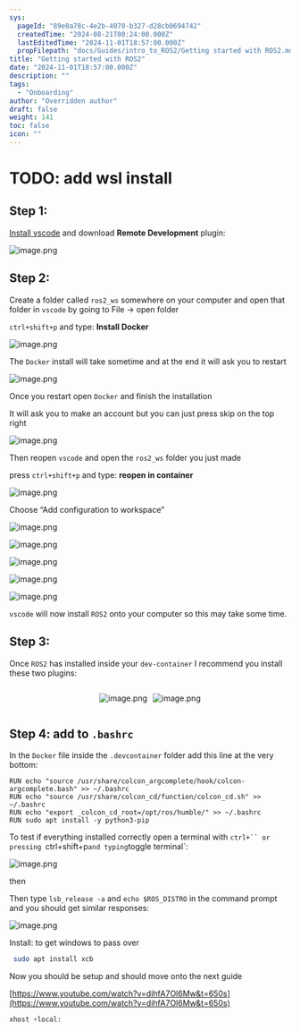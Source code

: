 ```yaml
---
sys:
  pageId: "89e0a78c-4e2b-4070-b327-d28cb0694742"
  createdTime: "2024-08-21T00:24:00.000Z"
  lastEditedTime: "2024-11-01T18:57:00.000Z"
  propFilepath: "docs/Guides/intro_to_ROS2/Getting started with ROS2.md"
title: "Getting started with ROS2"
date: "2024-11-01T18:57:00.000Z"
description: ""
tags:
  - "Onboarding"
author: "Overridden author"
draft: false
weight: 141
toc: false
icon: ""
---
```


# TODO: add wsl install

## Step 1:

[Install vscode](https://code.visualstudio.com/download) and download **Remote Development** plugin:

![image.png](https://prod-files-secure.s3.us-west-2.amazonaws.com/d518164a-d88e-44d1-a4ee-3adb3bd8bce0/efb52993-1881-4a40-b95e-6f020334f022/image.png?X-Amz-Algorithm=AWS4-HMAC-SHA256&X-Amz-Content-Sha256=UNSIGNED-PAYLOAD&X-Amz-Credential=ASIAZI2LB466W5B2BIIC%2F20250503%2Fus-west-2%2Fs3%2Faws4_request&X-Amz-Date=20250503T181008Z&X-Amz-Expires=3600&X-Amz-Security-Token=IQoJb3JpZ2luX2VjEFoaCXVzLXdlc3QtMiJGMEQCIHYC8bXiDqCzONz3r1U6UCIessdAwODI%2FH2X7pogkT5IAiBG1Si6RLdn9uY%2F1FAUYRFHfxfbbWwIAdF5o9UQyxD4AyqIBAjz%2F%2F%2F%2F%2F%2F%2F%2F%2F%2F8BEAAaDDYzNzQyMzE4MzgwNSIM%2Fz0F%2B7mUEk4%2Bu%2BG7KtwDFbMHSXxoY6F7c%2FMsYWjHnHE%2FNshrRsVu%2Bg0cBh7QW7OdvkqK85VtJaLZdXrMkN6%2FHhNOt8rVckUt1JQdwXqEmXSXMuIODHAgFqbKB6auLO6LN5XbPU%2FOgxYchJI2h4mJogVtrKr21QIvn4In73f8P3nMsmMq%2FE1ZFSOaFzOCNFAeTw5kpvt4CnFfdBzHqFh6FcW2pF3M%2BJnTC3bnBXn6CQ9XIFH1jd6%2BUYr%2FzrLkm8ywak%2FoBHiE0JSuW2jqcRsLdUscbSlb236qRLhdEDNybChM%2BcMpHCD0lt2UgTr9MgV1QZOLRMjlZ%2FZRRvtBf8LrDWm80bOs7t%2BBZ1vHe6AK3VsuSIytFnrhfszZzdiMDDPHkhlvwTEfsdRi9dgNIDMyD5bNJnJofrWm6PD%2Bbx3vvgzMZ8XwIRhEpCwJLdRkIK4kf61UK70%2FTCCDeR9H788aN388b7Ks6Jxhzqu%2FNdtKbAKdV%2B37NBLQ0zXhRV3Pn8jZf%2BP6kYyhZeNFjxHC%2F3jn0PWRQGAUcfwQ1YXciqGCkWWq18qt8cWeCollJLhFoVv82xVnmsWZpTSLWAbDgf7%2Bophin%2BNp27HLh1aXiUujSPGhIVgT8c%2F9MjJZ%2B4kvXGJotwjUMssEXuo6mCMw4KrZwAY6pgGqENmwzV4tpLkJJM7k6Dw8hISZ%2Bi1xeWxwXuy%2FqwoEIRF0t%2BJNMrCcR9cZk9OeGLqTrG6LFoPwyOM2UakeJsVFDcvcvzsRokbWrTsIyXuAieygTFhNSswgvM7q%2F4pIbiQsmJ3Fg3%2BVRZjtCl6XR9uVgrk5nT84qCT2I5Yr5%2B%2B132rAdW0%2BL9YBtRVP5wH945jlQS8UB9iPjzplYAyIeO0VgJPkEE42&X-Amz-Signature=99dc06b88e99274d684c0573026306f18a629719371eea1ed14cae18347f7f80&X-Amz-SignedHeaders=host&x-id=GetObject)

## Step 2:

Create a folder called `ros2_ws` somewhere on your computer and open that folder in `vscode` by going to File → open folder 

`ctrl+shift+p` and type: **Install Docker**

![image.png](https://prod-files-secure.s3.us-west-2.amazonaws.com/d518164a-d88e-44d1-a4ee-3adb3bd8bce0/2269dc0e-1cd5-47ff-bceb-c04ad9b2eab0/image.png?X-Amz-Algorithm=AWS4-HMAC-SHA256&X-Amz-Content-Sha256=UNSIGNED-PAYLOAD&X-Amz-Credential=ASIAZI2LB466W5B2BIIC%2F20250503%2Fus-west-2%2Fs3%2Faws4_request&X-Amz-Date=20250503T181008Z&X-Amz-Expires=3600&X-Amz-Security-Token=IQoJb3JpZ2luX2VjEFoaCXVzLXdlc3QtMiJGMEQCIHYC8bXiDqCzONz3r1U6UCIessdAwODI%2FH2X7pogkT5IAiBG1Si6RLdn9uY%2F1FAUYRFHfxfbbWwIAdF5o9UQyxD4AyqIBAjz%2F%2F%2F%2F%2F%2F%2F%2F%2F%2F8BEAAaDDYzNzQyMzE4MzgwNSIM%2Fz0F%2B7mUEk4%2Bu%2BG7KtwDFbMHSXxoY6F7c%2FMsYWjHnHE%2FNshrRsVu%2Bg0cBh7QW7OdvkqK85VtJaLZdXrMkN6%2FHhNOt8rVckUt1JQdwXqEmXSXMuIODHAgFqbKB6auLO6LN5XbPU%2FOgxYchJI2h4mJogVtrKr21QIvn4In73f8P3nMsmMq%2FE1ZFSOaFzOCNFAeTw5kpvt4CnFfdBzHqFh6FcW2pF3M%2BJnTC3bnBXn6CQ9XIFH1jd6%2BUYr%2FzrLkm8ywak%2FoBHiE0JSuW2jqcRsLdUscbSlb236qRLhdEDNybChM%2BcMpHCD0lt2UgTr9MgV1QZOLRMjlZ%2FZRRvtBf8LrDWm80bOs7t%2BBZ1vHe6AK3VsuSIytFnrhfszZzdiMDDPHkhlvwTEfsdRi9dgNIDMyD5bNJnJofrWm6PD%2Bbx3vvgzMZ8XwIRhEpCwJLdRkIK4kf61UK70%2FTCCDeR9H788aN388b7Ks6Jxhzqu%2FNdtKbAKdV%2B37NBLQ0zXhRV3Pn8jZf%2BP6kYyhZeNFjxHC%2F3jn0PWRQGAUcfwQ1YXciqGCkWWq18qt8cWeCollJLhFoVv82xVnmsWZpTSLWAbDgf7%2Bophin%2BNp27HLh1aXiUujSPGhIVgT8c%2F9MjJZ%2B4kvXGJotwjUMssEXuo6mCMw4KrZwAY6pgGqENmwzV4tpLkJJM7k6Dw8hISZ%2Bi1xeWxwXuy%2FqwoEIRF0t%2BJNMrCcR9cZk9OeGLqTrG6LFoPwyOM2UakeJsVFDcvcvzsRokbWrTsIyXuAieygTFhNSswgvM7q%2F4pIbiQsmJ3Fg3%2BVRZjtCl6XR9uVgrk5nT84qCT2I5Yr5%2B%2B132rAdW0%2BL9YBtRVP5wH945jlQS8UB9iPjzplYAyIeO0VgJPkEE42&X-Amz-Signature=99d37e2f21ba89bec79169d495140d950a21f97c1b5bb35a9b8428ff4e3625bf&X-Amz-SignedHeaders=host&x-id=GetObject)

The `Docker` install will take sometime and at the end it will ask you to restart

![image.png](https://prod-files-secure.s3.us-west-2.amazonaws.com/d518164a-d88e-44d1-a4ee-3adb3bd8bce0/ed233f78-be33-4b1f-b89c-9c346c0e961e/image.png?X-Amz-Algorithm=AWS4-HMAC-SHA256&X-Amz-Content-Sha256=UNSIGNED-PAYLOAD&X-Amz-Credential=ASIAZI2LB466W5B2BIIC%2F20250503%2Fus-west-2%2Fs3%2Faws4_request&X-Amz-Date=20250503T181008Z&X-Amz-Expires=3600&X-Amz-Security-Token=IQoJb3JpZ2luX2VjEFoaCXVzLXdlc3QtMiJGMEQCIHYC8bXiDqCzONz3r1U6UCIessdAwODI%2FH2X7pogkT5IAiBG1Si6RLdn9uY%2F1FAUYRFHfxfbbWwIAdF5o9UQyxD4AyqIBAjz%2F%2F%2F%2F%2F%2F%2F%2F%2F%2F8BEAAaDDYzNzQyMzE4MzgwNSIM%2Fz0F%2B7mUEk4%2Bu%2BG7KtwDFbMHSXxoY6F7c%2FMsYWjHnHE%2FNshrRsVu%2Bg0cBh7QW7OdvkqK85VtJaLZdXrMkN6%2FHhNOt8rVckUt1JQdwXqEmXSXMuIODHAgFqbKB6auLO6LN5XbPU%2FOgxYchJI2h4mJogVtrKr21QIvn4In73f8P3nMsmMq%2FE1ZFSOaFzOCNFAeTw5kpvt4CnFfdBzHqFh6FcW2pF3M%2BJnTC3bnBXn6CQ9XIFH1jd6%2BUYr%2FzrLkm8ywak%2FoBHiE0JSuW2jqcRsLdUscbSlb236qRLhdEDNybChM%2BcMpHCD0lt2UgTr9MgV1QZOLRMjlZ%2FZRRvtBf8LrDWm80bOs7t%2BBZ1vHe6AK3VsuSIytFnrhfszZzdiMDDPHkhlvwTEfsdRi9dgNIDMyD5bNJnJofrWm6PD%2Bbx3vvgzMZ8XwIRhEpCwJLdRkIK4kf61UK70%2FTCCDeR9H788aN388b7Ks6Jxhzqu%2FNdtKbAKdV%2B37NBLQ0zXhRV3Pn8jZf%2BP6kYyhZeNFjxHC%2F3jn0PWRQGAUcfwQ1YXciqGCkWWq18qt8cWeCollJLhFoVv82xVnmsWZpTSLWAbDgf7%2Bophin%2BNp27HLh1aXiUujSPGhIVgT8c%2F9MjJZ%2B4kvXGJotwjUMssEXuo6mCMw4KrZwAY6pgGqENmwzV4tpLkJJM7k6Dw8hISZ%2Bi1xeWxwXuy%2FqwoEIRF0t%2BJNMrCcR9cZk9OeGLqTrG6LFoPwyOM2UakeJsVFDcvcvzsRokbWrTsIyXuAieygTFhNSswgvM7q%2F4pIbiQsmJ3Fg3%2BVRZjtCl6XR9uVgrk5nT84qCT2I5Yr5%2B%2B132rAdW0%2BL9YBtRVP5wH945jlQS8UB9iPjzplYAyIeO0VgJPkEE42&X-Amz-Signature=21efbc9c5f1624f48f9048ea4a6b1d697f8eff128bf78962a9cba703442e0ba6&X-Amz-SignedHeaders=host&x-id=GetObject)

Once you restart open `Docker` and finish the installation

It will ask you to make an account but you can just press skip on the top right

![image.png](https://prod-files-secure.s3.us-west-2.amazonaws.com/d518164a-d88e-44d1-a4ee-3adb3bd8bce0/21010ad9-1659-4fd9-9f59-9932a09b2a3d/image.png?X-Amz-Algorithm=AWS4-HMAC-SHA256&X-Amz-Content-Sha256=UNSIGNED-PAYLOAD&X-Amz-Credential=ASIAZI2LB466W5B2BIIC%2F20250503%2Fus-west-2%2Fs3%2Faws4_request&X-Amz-Date=20250503T181008Z&X-Amz-Expires=3600&X-Amz-Security-Token=IQoJb3JpZ2luX2VjEFoaCXVzLXdlc3QtMiJGMEQCIHYC8bXiDqCzONz3r1U6UCIessdAwODI%2FH2X7pogkT5IAiBG1Si6RLdn9uY%2F1FAUYRFHfxfbbWwIAdF5o9UQyxD4AyqIBAjz%2F%2F%2F%2F%2F%2F%2F%2F%2F%2F8BEAAaDDYzNzQyMzE4MzgwNSIM%2Fz0F%2B7mUEk4%2Bu%2BG7KtwDFbMHSXxoY6F7c%2FMsYWjHnHE%2FNshrRsVu%2Bg0cBh7QW7OdvkqK85VtJaLZdXrMkN6%2FHhNOt8rVckUt1JQdwXqEmXSXMuIODHAgFqbKB6auLO6LN5XbPU%2FOgxYchJI2h4mJogVtrKr21QIvn4In73f8P3nMsmMq%2FE1ZFSOaFzOCNFAeTw5kpvt4CnFfdBzHqFh6FcW2pF3M%2BJnTC3bnBXn6CQ9XIFH1jd6%2BUYr%2FzrLkm8ywak%2FoBHiE0JSuW2jqcRsLdUscbSlb236qRLhdEDNybChM%2BcMpHCD0lt2UgTr9MgV1QZOLRMjlZ%2FZRRvtBf8LrDWm80bOs7t%2BBZ1vHe6AK3VsuSIytFnrhfszZzdiMDDPHkhlvwTEfsdRi9dgNIDMyD5bNJnJofrWm6PD%2Bbx3vvgzMZ8XwIRhEpCwJLdRkIK4kf61UK70%2FTCCDeR9H788aN388b7Ks6Jxhzqu%2FNdtKbAKdV%2B37NBLQ0zXhRV3Pn8jZf%2BP6kYyhZeNFjxHC%2F3jn0PWRQGAUcfwQ1YXciqGCkWWq18qt8cWeCollJLhFoVv82xVnmsWZpTSLWAbDgf7%2Bophin%2BNp27HLh1aXiUujSPGhIVgT8c%2F9MjJZ%2B4kvXGJotwjUMssEXuo6mCMw4KrZwAY6pgGqENmwzV4tpLkJJM7k6Dw8hISZ%2Bi1xeWxwXuy%2FqwoEIRF0t%2BJNMrCcR9cZk9OeGLqTrG6LFoPwyOM2UakeJsVFDcvcvzsRokbWrTsIyXuAieygTFhNSswgvM7q%2F4pIbiQsmJ3Fg3%2BVRZjtCl6XR9uVgrk5nT84qCT2I5Yr5%2B%2B132rAdW0%2BL9YBtRVP5wH945jlQS8UB9iPjzplYAyIeO0VgJPkEE42&X-Amz-Signature=947934380c808c17156fcd2edba599efba7d59076f85c59fe699e83705490ca7&X-Amz-SignedHeaders=host&x-id=GetObject)

Then reopen `vscode` and open the `ros2_ws` folder you just made

press `ctrl+shift+p` and type: **reopen in container**

![image.png](https://prod-files-secure.s3.us-west-2.amazonaws.com/d518164a-d88e-44d1-a4ee-3adb3bd8bce0/4e93b8c2-41ad-488c-8095-c74205196118/image.png?X-Amz-Algorithm=AWS4-HMAC-SHA256&X-Amz-Content-Sha256=UNSIGNED-PAYLOAD&X-Amz-Credential=ASIAZI2LB466W5B2BIIC%2F20250503%2Fus-west-2%2Fs3%2Faws4_request&X-Amz-Date=20250503T181008Z&X-Amz-Expires=3600&X-Amz-Security-Token=IQoJb3JpZ2luX2VjEFoaCXVzLXdlc3QtMiJGMEQCIHYC8bXiDqCzONz3r1U6UCIessdAwODI%2FH2X7pogkT5IAiBG1Si6RLdn9uY%2F1FAUYRFHfxfbbWwIAdF5o9UQyxD4AyqIBAjz%2F%2F%2F%2F%2F%2F%2F%2F%2F%2F8BEAAaDDYzNzQyMzE4MzgwNSIM%2Fz0F%2B7mUEk4%2Bu%2BG7KtwDFbMHSXxoY6F7c%2FMsYWjHnHE%2FNshrRsVu%2Bg0cBh7QW7OdvkqK85VtJaLZdXrMkN6%2FHhNOt8rVckUt1JQdwXqEmXSXMuIODHAgFqbKB6auLO6LN5XbPU%2FOgxYchJI2h4mJogVtrKr21QIvn4In73f8P3nMsmMq%2FE1ZFSOaFzOCNFAeTw5kpvt4CnFfdBzHqFh6FcW2pF3M%2BJnTC3bnBXn6CQ9XIFH1jd6%2BUYr%2FzrLkm8ywak%2FoBHiE0JSuW2jqcRsLdUscbSlb236qRLhdEDNybChM%2BcMpHCD0lt2UgTr9MgV1QZOLRMjlZ%2FZRRvtBf8LrDWm80bOs7t%2BBZ1vHe6AK3VsuSIytFnrhfszZzdiMDDPHkhlvwTEfsdRi9dgNIDMyD5bNJnJofrWm6PD%2Bbx3vvgzMZ8XwIRhEpCwJLdRkIK4kf61UK70%2FTCCDeR9H788aN388b7Ks6Jxhzqu%2FNdtKbAKdV%2B37NBLQ0zXhRV3Pn8jZf%2BP6kYyhZeNFjxHC%2F3jn0PWRQGAUcfwQ1YXciqGCkWWq18qt8cWeCollJLhFoVv82xVnmsWZpTSLWAbDgf7%2Bophin%2BNp27HLh1aXiUujSPGhIVgT8c%2F9MjJZ%2B4kvXGJotwjUMssEXuo6mCMw4KrZwAY6pgGqENmwzV4tpLkJJM7k6Dw8hISZ%2Bi1xeWxwXuy%2FqwoEIRF0t%2BJNMrCcR9cZk9OeGLqTrG6LFoPwyOM2UakeJsVFDcvcvzsRokbWrTsIyXuAieygTFhNSswgvM7q%2F4pIbiQsmJ3Fg3%2BVRZjtCl6XR9uVgrk5nT84qCT2I5Yr5%2B%2B132rAdW0%2BL9YBtRVP5wH945jlQS8UB9iPjzplYAyIeO0VgJPkEE42&X-Amz-Signature=8d700d8f028831bc479b6b7e77c9a7fff2fa0a44ac6bc64f30329c460c635af6&X-Amz-SignedHeaders=host&x-id=GetObject)

Choose “Add configuration to workspace”

![image.png](https://prod-files-secure.s3.us-west-2.amazonaws.com/d518164a-d88e-44d1-a4ee-3adb3bd8bce0/9560b282-5060-4989-ba37-97e7b2c22476/image.png?X-Amz-Algorithm=AWS4-HMAC-SHA256&X-Amz-Content-Sha256=UNSIGNED-PAYLOAD&X-Amz-Credential=ASIAZI2LB466W5B2BIIC%2F20250503%2Fus-west-2%2Fs3%2Faws4_request&X-Amz-Date=20250503T181008Z&X-Amz-Expires=3600&X-Amz-Security-Token=IQoJb3JpZ2luX2VjEFoaCXVzLXdlc3QtMiJGMEQCIHYC8bXiDqCzONz3r1U6UCIessdAwODI%2FH2X7pogkT5IAiBG1Si6RLdn9uY%2F1FAUYRFHfxfbbWwIAdF5o9UQyxD4AyqIBAjz%2F%2F%2F%2F%2F%2F%2F%2F%2F%2F8BEAAaDDYzNzQyMzE4MzgwNSIM%2Fz0F%2B7mUEk4%2Bu%2BG7KtwDFbMHSXxoY6F7c%2FMsYWjHnHE%2FNshrRsVu%2Bg0cBh7QW7OdvkqK85VtJaLZdXrMkN6%2FHhNOt8rVckUt1JQdwXqEmXSXMuIODHAgFqbKB6auLO6LN5XbPU%2FOgxYchJI2h4mJogVtrKr21QIvn4In73f8P3nMsmMq%2FE1ZFSOaFzOCNFAeTw5kpvt4CnFfdBzHqFh6FcW2pF3M%2BJnTC3bnBXn6CQ9XIFH1jd6%2BUYr%2FzrLkm8ywak%2FoBHiE0JSuW2jqcRsLdUscbSlb236qRLhdEDNybChM%2BcMpHCD0lt2UgTr9MgV1QZOLRMjlZ%2FZRRvtBf8LrDWm80bOs7t%2BBZ1vHe6AK3VsuSIytFnrhfszZzdiMDDPHkhlvwTEfsdRi9dgNIDMyD5bNJnJofrWm6PD%2Bbx3vvgzMZ8XwIRhEpCwJLdRkIK4kf61UK70%2FTCCDeR9H788aN388b7Ks6Jxhzqu%2FNdtKbAKdV%2B37NBLQ0zXhRV3Pn8jZf%2BP6kYyhZeNFjxHC%2F3jn0PWRQGAUcfwQ1YXciqGCkWWq18qt8cWeCollJLhFoVv82xVnmsWZpTSLWAbDgf7%2Bophin%2BNp27HLh1aXiUujSPGhIVgT8c%2F9MjJZ%2B4kvXGJotwjUMssEXuo6mCMw4KrZwAY6pgGqENmwzV4tpLkJJM7k6Dw8hISZ%2Bi1xeWxwXuy%2FqwoEIRF0t%2BJNMrCcR9cZk9OeGLqTrG6LFoPwyOM2UakeJsVFDcvcvzsRokbWrTsIyXuAieygTFhNSswgvM7q%2F4pIbiQsmJ3Fg3%2BVRZjtCl6XR9uVgrk5nT84qCT2I5Yr5%2B%2B132rAdW0%2BL9YBtRVP5wH945jlQS8UB9iPjzplYAyIeO0VgJPkEE42&X-Amz-Signature=8c6be6705a0e4c8c983fc47cad161897f8f223d300f579f3253b690e9e6f5e76&X-Amz-SignedHeaders=host&x-id=GetObject)

![image.png](https://prod-files-secure.s3.us-west-2.amazonaws.com/d518164a-d88e-44d1-a4ee-3adb3bd8bce0/2ee63f81-886b-48e8-a553-dc6e5eac99e4/image.png?X-Amz-Algorithm=AWS4-HMAC-SHA256&X-Amz-Content-Sha256=UNSIGNED-PAYLOAD&X-Amz-Credential=ASIAZI2LB466W5B2BIIC%2F20250503%2Fus-west-2%2Fs3%2Faws4_request&X-Amz-Date=20250503T181008Z&X-Amz-Expires=3600&X-Amz-Security-Token=IQoJb3JpZ2luX2VjEFoaCXVzLXdlc3QtMiJGMEQCIHYC8bXiDqCzONz3r1U6UCIessdAwODI%2FH2X7pogkT5IAiBG1Si6RLdn9uY%2F1FAUYRFHfxfbbWwIAdF5o9UQyxD4AyqIBAjz%2F%2F%2F%2F%2F%2F%2F%2F%2F%2F8BEAAaDDYzNzQyMzE4MzgwNSIM%2Fz0F%2B7mUEk4%2Bu%2BG7KtwDFbMHSXxoY6F7c%2FMsYWjHnHE%2FNshrRsVu%2Bg0cBh7QW7OdvkqK85VtJaLZdXrMkN6%2FHhNOt8rVckUt1JQdwXqEmXSXMuIODHAgFqbKB6auLO6LN5XbPU%2FOgxYchJI2h4mJogVtrKr21QIvn4In73f8P3nMsmMq%2FE1ZFSOaFzOCNFAeTw5kpvt4CnFfdBzHqFh6FcW2pF3M%2BJnTC3bnBXn6CQ9XIFH1jd6%2BUYr%2FzrLkm8ywak%2FoBHiE0JSuW2jqcRsLdUscbSlb236qRLhdEDNybChM%2BcMpHCD0lt2UgTr9MgV1QZOLRMjlZ%2FZRRvtBf8LrDWm80bOs7t%2BBZ1vHe6AK3VsuSIytFnrhfszZzdiMDDPHkhlvwTEfsdRi9dgNIDMyD5bNJnJofrWm6PD%2Bbx3vvgzMZ8XwIRhEpCwJLdRkIK4kf61UK70%2FTCCDeR9H788aN388b7Ks6Jxhzqu%2FNdtKbAKdV%2B37NBLQ0zXhRV3Pn8jZf%2BP6kYyhZeNFjxHC%2F3jn0PWRQGAUcfwQ1YXciqGCkWWq18qt8cWeCollJLhFoVv82xVnmsWZpTSLWAbDgf7%2Bophin%2BNp27HLh1aXiUujSPGhIVgT8c%2F9MjJZ%2B4kvXGJotwjUMssEXuo6mCMw4KrZwAY6pgGqENmwzV4tpLkJJM7k6Dw8hISZ%2Bi1xeWxwXuy%2FqwoEIRF0t%2BJNMrCcR9cZk9OeGLqTrG6LFoPwyOM2UakeJsVFDcvcvzsRokbWrTsIyXuAieygTFhNSswgvM7q%2F4pIbiQsmJ3Fg3%2BVRZjtCl6XR9uVgrk5nT84qCT2I5Yr5%2B%2B132rAdW0%2BL9YBtRVP5wH945jlQS8UB9iPjzplYAyIeO0VgJPkEE42&X-Amz-Signature=314f66deac5f08b84307711ad4b12fdef2b88de54ba4b437d8d6908912607da8&X-Amz-SignedHeaders=host&x-id=GetObject)

![image.png](https://prod-files-secure.s3.us-west-2.amazonaws.com/d518164a-d88e-44d1-a4ee-3adb3bd8bce0/ae1580b2-b048-407e-aed9-b584224a7a04/image.png?X-Amz-Algorithm=AWS4-HMAC-SHA256&X-Amz-Content-Sha256=UNSIGNED-PAYLOAD&X-Amz-Credential=ASIAZI2LB466W5B2BIIC%2F20250503%2Fus-west-2%2Fs3%2Faws4_request&X-Amz-Date=20250503T181008Z&X-Amz-Expires=3600&X-Amz-Security-Token=IQoJb3JpZ2luX2VjEFoaCXVzLXdlc3QtMiJGMEQCIHYC8bXiDqCzONz3r1U6UCIessdAwODI%2FH2X7pogkT5IAiBG1Si6RLdn9uY%2F1FAUYRFHfxfbbWwIAdF5o9UQyxD4AyqIBAjz%2F%2F%2F%2F%2F%2F%2F%2F%2F%2F8BEAAaDDYzNzQyMzE4MzgwNSIM%2Fz0F%2B7mUEk4%2Bu%2BG7KtwDFbMHSXxoY6F7c%2FMsYWjHnHE%2FNshrRsVu%2Bg0cBh7QW7OdvkqK85VtJaLZdXrMkN6%2FHhNOt8rVckUt1JQdwXqEmXSXMuIODHAgFqbKB6auLO6LN5XbPU%2FOgxYchJI2h4mJogVtrKr21QIvn4In73f8P3nMsmMq%2FE1ZFSOaFzOCNFAeTw5kpvt4CnFfdBzHqFh6FcW2pF3M%2BJnTC3bnBXn6CQ9XIFH1jd6%2BUYr%2FzrLkm8ywak%2FoBHiE0JSuW2jqcRsLdUscbSlb236qRLhdEDNybChM%2BcMpHCD0lt2UgTr9MgV1QZOLRMjlZ%2FZRRvtBf8LrDWm80bOs7t%2BBZ1vHe6AK3VsuSIytFnrhfszZzdiMDDPHkhlvwTEfsdRi9dgNIDMyD5bNJnJofrWm6PD%2Bbx3vvgzMZ8XwIRhEpCwJLdRkIK4kf61UK70%2FTCCDeR9H788aN388b7Ks6Jxhzqu%2FNdtKbAKdV%2B37NBLQ0zXhRV3Pn8jZf%2BP6kYyhZeNFjxHC%2F3jn0PWRQGAUcfwQ1YXciqGCkWWq18qt8cWeCollJLhFoVv82xVnmsWZpTSLWAbDgf7%2Bophin%2BNp27HLh1aXiUujSPGhIVgT8c%2F9MjJZ%2B4kvXGJotwjUMssEXuo6mCMw4KrZwAY6pgGqENmwzV4tpLkJJM7k6Dw8hISZ%2Bi1xeWxwXuy%2FqwoEIRF0t%2BJNMrCcR9cZk9OeGLqTrG6LFoPwyOM2UakeJsVFDcvcvzsRokbWrTsIyXuAieygTFhNSswgvM7q%2F4pIbiQsmJ3Fg3%2BVRZjtCl6XR9uVgrk5nT84qCT2I5Yr5%2B%2B132rAdW0%2BL9YBtRVP5wH945jlQS8UB9iPjzplYAyIeO0VgJPkEE42&X-Amz-Signature=a6b75125ebb4348732f0d39cbde87fc00ba66db50b615aff01b99109861e5775&X-Amz-SignedHeaders=host&x-id=GetObject)

![image.png](https://prod-files-secure.s3.us-west-2.amazonaws.com/d518164a-d88e-44d1-a4ee-3adb3bd8bce0/53255b28-f75e-430f-b9e3-c0ac8577e42b/image.png?X-Amz-Algorithm=AWS4-HMAC-SHA256&X-Amz-Content-Sha256=UNSIGNED-PAYLOAD&X-Amz-Credential=ASIAZI2LB466W5B2BIIC%2F20250503%2Fus-west-2%2Fs3%2Faws4_request&X-Amz-Date=20250503T181008Z&X-Amz-Expires=3600&X-Amz-Security-Token=IQoJb3JpZ2luX2VjEFoaCXVzLXdlc3QtMiJGMEQCIHYC8bXiDqCzONz3r1U6UCIessdAwODI%2FH2X7pogkT5IAiBG1Si6RLdn9uY%2F1FAUYRFHfxfbbWwIAdF5o9UQyxD4AyqIBAjz%2F%2F%2F%2F%2F%2F%2F%2F%2F%2F8BEAAaDDYzNzQyMzE4MzgwNSIM%2Fz0F%2B7mUEk4%2Bu%2BG7KtwDFbMHSXxoY6F7c%2FMsYWjHnHE%2FNshrRsVu%2Bg0cBh7QW7OdvkqK85VtJaLZdXrMkN6%2FHhNOt8rVckUt1JQdwXqEmXSXMuIODHAgFqbKB6auLO6LN5XbPU%2FOgxYchJI2h4mJogVtrKr21QIvn4In73f8P3nMsmMq%2FE1ZFSOaFzOCNFAeTw5kpvt4CnFfdBzHqFh6FcW2pF3M%2BJnTC3bnBXn6CQ9XIFH1jd6%2BUYr%2FzrLkm8ywak%2FoBHiE0JSuW2jqcRsLdUscbSlb236qRLhdEDNybChM%2BcMpHCD0lt2UgTr9MgV1QZOLRMjlZ%2FZRRvtBf8LrDWm80bOs7t%2BBZ1vHe6AK3VsuSIytFnrhfszZzdiMDDPHkhlvwTEfsdRi9dgNIDMyD5bNJnJofrWm6PD%2Bbx3vvgzMZ8XwIRhEpCwJLdRkIK4kf61UK70%2FTCCDeR9H788aN388b7Ks6Jxhzqu%2FNdtKbAKdV%2B37NBLQ0zXhRV3Pn8jZf%2BP6kYyhZeNFjxHC%2F3jn0PWRQGAUcfwQ1YXciqGCkWWq18qt8cWeCollJLhFoVv82xVnmsWZpTSLWAbDgf7%2Bophin%2BNp27HLh1aXiUujSPGhIVgT8c%2F9MjJZ%2B4kvXGJotwjUMssEXuo6mCMw4KrZwAY6pgGqENmwzV4tpLkJJM7k6Dw8hISZ%2Bi1xeWxwXuy%2FqwoEIRF0t%2BJNMrCcR9cZk9OeGLqTrG6LFoPwyOM2UakeJsVFDcvcvzsRokbWrTsIyXuAieygTFhNSswgvM7q%2F4pIbiQsmJ3Fg3%2BVRZjtCl6XR9uVgrk5nT84qCT2I5Yr5%2B%2B132rAdW0%2BL9YBtRVP5wH945jlQS8UB9iPjzplYAyIeO0VgJPkEE42&X-Amz-Signature=c2bba17954a7479620e7adb8de388427e0956eae93dc279ff98aca785b9916e5&X-Amz-SignedHeaders=host&x-id=GetObject)

![image.png](https://prod-files-secure.s3.us-west-2.amazonaws.com/d518164a-d88e-44d1-a4ee-3adb3bd8bce0/7c562767-5af9-4ffb-97d1-327bcdf4ee00/image.png?X-Amz-Algorithm=AWS4-HMAC-SHA256&X-Amz-Content-Sha256=UNSIGNED-PAYLOAD&X-Amz-Credential=ASIAZI2LB466W5B2BIIC%2F20250503%2Fus-west-2%2Fs3%2Faws4_request&X-Amz-Date=20250503T181008Z&X-Amz-Expires=3600&X-Amz-Security-Token=IQoJb3JpZ2luX2VjEFoaCXVzLXdlc3QtMiJGMEQCIHYC8bXiDqCzONz3r1U6UCIessdAwODI%2FH2X7pogkT5IAiBG1Si6RLdn9uY%2F1FAUYRFHfxfbbWwIAdF5o9UQyxD4AyqIBAjz%2F%2F%2F%2F%2F%2F%2F%2F%2F%2F8BEAAaDDYzNzQyMzE4MzgwNSIM%2Fz0F%2B7mUEk4%2Bu%2BG7KtwDFbMHSXxoY6F7c%2FMsYWjHnHE%2FNshrRsVu%2Bg0cBh7QW7OdvkqK85VtJaLZdXrMkN6%2FHhNOt8rVckUt1JQdwXqEmXSXMuIODHAgFqbKB6auLO6LN5XbPU%2FOgxYchJI2h4mJogVtrKr21QIvn4In73f8P3nMsmMq%2FE1ZFSOaFzOCNFAeTw5kpvt4CnFfdBzHqFh6FcW2pF3M%2BJnTC3bnBXn6CQ9XIFH1jd6%2BUYr%2FzrLkm8ywak%2FoBHiE0JSuW2jqcRsLdUscbSlb236qRLhdEDNybChM%2BcMpHCD0lt2UgTr9MgV1QZOLRMjlZ%2FZRRvtBf8LrDWm80bOs7t%2BBZ1vHe6AK3VsuSIytFnrhfszZzdiMDDPHkhlvwTEfsdRi9dgNIDMyD5bNJnJofrWm6PD%2Bbx3vvgzMZ8XwIRhEpCwJLdRkIK4kf61UK70%2FTCCDeR9H788aN388b7Ks6Jxhzqu%2FNdtKbAKdV%2B37NBLQ0zXhRV3Pn8jZf%2BP6kYyhZeNFjxHC%2F3jn0PWRQGAUcfwQ1YXciqGCkWWq18qt8cWeCollJLhFoVv82xVnmsWZpTSLWAbDgf7%2Bophin%2BNp27HLh1aXiUujSPGhIVgT8c%2F9MjJZ%2B4kvXGJotwjUMssEXuo6mCMw4KrZwAY6pgGqENmwzV4tpLkJJM7k6Dw8hISZ%2Bi1xeWxwXuy%2FqwoEIRF0t%2BJNMrCcR9cZk9OeGLqTrG6LFoPwyOM2UakeJsVFDcvcvzsRokbWrTsIyXuAieygTFhNSswgvM7q%2F4pIbiQsmJ3Fg3%2BVRZjtCl6XR9uVgrk5nT84qCT2I5Yr5%2B%2B132rAdW0%2BL9YBtRVP5wH945jlQS8UB9iPjzplYAyIeO0VgJPkEE42&X-Amz-Signature=64190c851c941e3ba6df018b8fbda4bcd3a18868fc7b66adf76aa57121d84b74&X-Amz-SignedHeaders=host&x-id=GetObject)

`vscode` will now install `ROS2` onto your computer so this may take some time.

## Step 3:

Once `ROS2` has installed inside your `dev-container` I recommend you install these two plugins:

<div style="display: flex;flex-direction: row; column-gap:10px; max-width: 630px;justify-content: center;">
<div>

![image.png](https://prod-files-secure.s3.us-west-2.amazonaws.com/d518164a-d88e-44d1-a4ee-3adb3bd8bce0/3fc3d550-5a54-4ba1-ba6b-faa01cdb7369/image.png?X-Amz-Algorithm=AWS4-HMAC-SHA256&X-Amz-Content-Sha256=UNSIGNED-PAYLOAD&X-Amz-Credential=ASIAZI2LB4664EEJGDCH%2F20250503%2Fus-west-2%2Fs3%2Faws4_request&X-Amz-Date=20250503T181012Z&X-Amz-Expires=3600&X-Amz-Security-Token=IQoJb3JpZ2luX2VjEFoaCXVzLXdlc3QtMiJHMEUCIQDna%2F8zgvnENk6QpkMJ7HdGMbq7KA%2FndO2n2FOXjQvNjgIgBBXm4PFPOvYEDWoBGDDCevN6UklWlZ6%2BejU3m8x3jwwqiAQI8%2F%2F%2F%2F%2F%2F%2F%2F%2F%2F%2FARAAGgw2Mzc0MjMxODM4MDUiDNHAriN0R4aON1TKqSrcA56bA7nDkzzOFanIt%2BB06jK%2FcU6oIKUBu%2BZf9Bz4MjMTDtLa0hCCN56JgDX2G9wuIJsCVvTNS9NYIicmm131UevW8NoOIOkT0%2FWNS9vAaBZNBi1JjAF6352lWgtpPm4GaBlPwLDwLv%2F8YfXEZboh%2BmtEfhKLwE7wJW36r4X4%2BIBHAYBc4Bcr0IVvFYge2Cp3f2qhIAGHjQuUX93J289Fq%2FXsKoPkQrWAQur93RsjbM41qeEM69uC1UHrfEhQtC96cQ3TSbVJiIeQv5iOVfsaZgeM%2FPKSB9oIs4Nfxo3x5sGUdiNNxlPOTEMDzl9BDNSXHlicMfxxauQJhekPgUujphIzdZfajlRqqK%2FJxzapEhj0ReX0TNf1ChzlF9wWOIY%2FKJ8wIDZeUDxjOsQwb%2BCrcah4E3fvm5PcvDwJFNaZVjxso2clQ17erXO5lhaJl0XPnDN%2Fd00QfTXPuswKNKkWx03FrI3mxJtl4LpBV6KV1qRnDW4kYn07coBD7rLjVS0exEMhiERFVIobJfjp34xhtgK1b1knPXuf5cNMkg%2BCjKFvbUVbqgsGJuTGM9HyZ9AT2MZVeScZXL1NNik4D6IZiTVH8%2Fc0CV1qwNBOoOtQEc2ChYwmGxPHqIuilTI8MMqq2cAGOqUBkAk8vLRsTOdTsYQEJCuHUzTScwLJgUycY8zyMYWVITpILevM68mTEhp%2FqgGQNOMVx7zaoo2Qo7wTr9yX59diw93w%2Fv8B6dvC0OAGLFFyYxFr5gILeTLDDKkCjdY0ZZm2FwJ8BTl446hWWomIl03qgvUQv97BP8%2BLUhskAJG0VOQatn8a2HqfipmdbQdxNoWf84sRe2J3N1R1P75uveo12f7Yl0X8&X-Amz-Signature=7b0e3dee86bb4cdfbc8ddb67695df64654aacdb4374fecacc4344e85b180fb83&X-Amz-SignedHeaders=host&x-id=GetObject)

</div>
<div>

![image.png](https://prod-files-secure.s3.us-west-2.amazonaws.com/d518164a-d88e-44d1-a4ee-3adb3bd8bce0/d994cc66-13c2-4093-a5a3-f84cf4601a82/image.png?X-Amz-Algorithm=AWS4-HMAC-SHA256&X-Amz-Content-Sha256=UNSIGNED-PAYLOAD&X-Amz-Credential=ASIAZI2LB466SWGFXWB7%2F20250503%2Fus-west-2%2Fs3%2Faws4_request&X-Amz-Date=20250503T181012Z&X-Amz-Expires=3600&X-Amz-Security-Token=IQoJb3JpZ2luX2VjEFoaCXVzLXdlc3QtMiJHMEUCIQDljyMNu43BO%2B%2FKvLtAY2pxevivlzomMaYta0BY5oBp0gIgJi0l68wB7dCSmPcDaVtaCUcBfLaFZ4SYkP4UldWJu%2BcqiAQI8%2F%2F%2F%2F%2F%2F%2F%2F%2F%2F%2FARAAGgw2Mzc0MjMxODM4MDUiDLYweptDJEbarAUiUCrcAyaTWdm%2BnJ1qBbkhnosuwPXRy4EjneC7Q8RZ99vsbyOVwrnU7bH9KyD9R955cGXlDihR7Wz17gSPbpNNuV0I74Iml%2FYQdTU%2BDftyuYHvy%2Bx0HF23D9cyRriKmcvr6FE%2FPCWA0tvoR0HbhWrl6jSc1B%2FbkM%2F%2BL%2BEghAO3wDbZID6p7BjBcEYITZOeOMQPRfaoio4eFiJExxnf9pViGdw3gJTBO8rfnR39%2FacuFoxQUNSkRcNYsAercwnsDkTkWDS46%2FRih%2FJRPRoKQrUzDkCFnsww68OVR3P4VfZXSlAMk5HEoBtLck4lwIBmxmQUO2dkY%2B72iwmrVaiZONwrGup3nNevWH7E3q%2BI9vAsdet4DassFl4a4DaZN6yQWjMQQHltTuVkVqgE%2BVXJhbHzR9fKUB2EOlbQ5V%2F1FazdXVg2d9PQl2yu1XfshhzbYQZ61KVcATK2RqzJSDqqz6X%2BDKbcP34wxOtr7iABRhHN3wtoafxUpvCJGrK3MYyqixO9YfFvumBWClUAs4SYIagba7HvRNwcN5EGKMKq5PYSTZ90FFOLkZ1AHC1qNSDb4u6GT1Nbnul%2B3ewhfDSpz50ov%2BcwSUnj3B4%2Ba1bbNbtqIFdJzxVN0qOfsHY1tOqHdHImMP2q2cAGOqUBvBtzD8YLHc4GEfQ2YrxHQCs7kSJ4q%2Fg9Gjwrdh4TCjaNNP7q7n0RHBFbO%2FZU2Y571U9Bq5maJy4%2FKbaY8sIvswKeVcIvmO2IGC4ByF5vUcPah6HXgCQ2DR1l4D6ySqjIyq8npR6GU%2BLvmRzNllIGPeUcJTdqmSrWLD9D3l7Sj68upfq8AP53tw3upHicuoONT%2Bucij2wbOLHzyW2861K81GT0U8Y&X-Amz-Signature=ad4fcc6220f0497992b123de05e5e4d6c3c109b0bc54a7ba8d4dd4047f5f33ee&X-Amz-SignedHeaders=host&x-id=GetObject)

</div>
</div>

## Step 4: add to `.bashrc`

In the `Docker` file inside the `.devcontainer` folder add this line at the very bottom: 

```docker
RUN echo "source /usr/share/colcon_argcomplete/hook/colcon-argcomplete.bash" >> ~/.bashrc
RUN echo "source /usr/share/colcon_cd/function/colcon_cd.sh" >> ~/.bashrc
RUN echo "export _colcon_cd_root=/opt/ros/humble/" >> ~/.bashrc
RUN sudo apt install -y python3-pip 
```

To test if everything installed correctly open a terminal with `ctrl+`` or pressing `ctrl+shift+p` and typing `toggle terminal`:

![image.png](https://prod-files-secure.s3.us-west-2.amazonaws.com/d518164a-d88e-44d1-a4ee-3adb3bd8bce0/6a4943d8-b04e-4c02-9a58-775f3384d1a5/image.png?X-Amz-Algorithm=AWS4-HMAC-SHA256&X-Amz-Content-Sha256=UNSIGNED-PAYLOAD&X-Amz-Credential=ASIAZI2LB466W5B2BIIC%2F20250503%2Fus-west-2%2Fs3%2Faws4_request&X-Amz-Date=20250503T181008Z&X-Amz-Expires=3600&X-Amz-Security-Token=IQoJb3JpZ2luX2VjEFoaCXVzLXdlc3QtMiJGMEQCIHYC8bXiDqCzONz3r1U6UCIessdAwODI%2FH2X7pogkT5IAiBG1Si6RLdn9uY%2F1FAUYRFHfxfbbWwIAdF5o9UQyxD4AyqIBAjz%2F%2F%2F%2F%2F%2F%2F%2F%2F%2F8BEAAaDDYzNzQyMzE4MzgwNSIM%2Fz0F%2B7mUEk4%2Bu%2BG7KtwDFbMHSXxoY6F7c%2FMsYWjHnHE%2FNshrRsVu%2Bg0cBh7QW7OdvkqK85VtJaLZdXrMkN6%2FHhNOt8rVckUt1JQdwXqEmXSXMuIODHAgFqbKB6auLO6LN5XbPU%2FOgxYchJI2h4mJogVtrKr21QIvn4In73f8P3nMsmMq%2FE1ZFSOaFzOCNFAeTw5kpvt4CnFfdBzHqFh6FcW2pF3M%2BJnTC3bnBXn6CQ9XIFH1jd6%2BUYr%2FzrLkm8ywak%2FoBHiE0JSuW2jqcRsLdUscbSlb236qRLhdEDNybChM%2BcMpHCD0lt2UgTr9MgV1QZOLRMjlZ%2FZRRvtBf8LrDWm80bOs7t%2BBZ1vHe6AK3VsuSIytFnrhfszZzdiMDDPHkhlvwTEfsdRi9dgNIDMyD5bNJnJofrWm6PD%2Bbx3vvgzMZ8XwIRhEpCwJLdRkIK4kf61UK70%2FTCCDeR9H788aN388b7Ks6Jxhzqu%2FNdtKbAKdV%2B37NBLQ0zXhRV3Pn8jZf%2BP6kYyhZeNFjxHC%2F3jn0PWRQGAUcfwQ1YXciqGCkWWq18qt8cWeCollJLhFoVv82xVnmsWZpTSLWAbDgf7%2Bophin%2BNp27HLh1aXiUujSPGhIVgT8c%2F9MjJZ%2B4kvXGJotwjUMssEXuo6mCMw4KrZwAY6pgGqENmwzV4tpLkJJM7k6Dw8hISZ%2Bi1xeWxwXuy%2FqwoEIRF0t%2BJNMrCcR9cZk9OeGLqTrG6LFoPwyOM2UakeJsVFDcvcvzsRokbWrTsIyXuAieygTFhNSswgvM7q%2F4pIbiQsmJ3Fg3%2BVRZjtCl6XR9uVgrk5nT84qCT2I5Yr5%2B%2B132rAdW0%2BL9YBtRVP5wH945jlQS8UB9iPjzplYAyIeO0VgJPkEE42&X-Amz-Signature=9630c3b9f491c65fef6c43759e48eac7070b1d563f9a81290ac6fbd8fb2afa24&X-Amz-SignedHeaders=host&x-id=GetObject)

then 

Then type `lsb_release -a` and `echo $ROS_DISTRO` in the command prompt and you should get similar responses:

![image.png](https://prod-files-secure.s3.us-west-2.amazonaws.com/d518164a-d88e-44d1-a4ee-3adb3bd8bce0/3e635dec-a805-4e85-8b9e-d000e5b71a4e/image.png?X-Amz-Algorithm=AWS4-HMAC-SHA256&X-Amz-Content-Sha256=UNSIGNED-PAYLOAD&X-Amz-Credential=ASIAZI2LB466W5B2BIIC%2F20250503%2Fus-west-2%2Fs3%2Faws4_request&X-Amz-Date=20250503T181008Z&X-Amz-Expires=3600&X-Amz-Security-Token=IQoJb3JpZ2luX2VjEFoaCXVzLXdlc3QtMiJGMEQCIHYC8bXiDqCzONz3r1U6UCIessdAwODI%2FH2X7pogkT5IAiBG1Si6RLdn9uY%2F1FAUYRFHfxfbbWwIAdF5o9UQyxD4AyqIBAjz%2F%2F%2F%2F%2F%2F%2F%2F%2F%2F8BEAAaDDYzNzQyMzE4MzgwNSIM%2Fz0F%2B7mUEk4%2Bu%2BG7KtwDFbMHSXxoY6F7c%2FMsYWjHnHE%2FNshrRsVu%2Bg0cBh7QW7OdvkqK85VtJaLZdXrMkN6%2FHhNOt8rVckUt1JQdwXqEmXSXMuIODHAgFqbKB6auLO6LN5XbPU%2FOgxYchJI2h4mJogVtrKr21QIvn4In73f8P3nMsmMq%2FE1ZFSOaFzOCNFAeTw5kpvt4CnFfdBzHqFh6FcW2pF3M%2BJnTC3bnBXn6CQ9XIFH1jd6%2BUYr%2FzrLkm8ywak%2FoBHiE0JSuW2jqcRsLdUscbSlb236qRLhdEDNybChM%2BcMpHCD0lt2UgTr9MgV1QZOLRMjlZ%2FZRRvtBf8LrDWm80bOs7t%2BBZ1vHe6AK3VsuSIytFnrhfszZzdiMDDPHkhlvwTEfsdRi9dgNIDMyD5bNJnJofrWm6PD%2Bbx3vvgzMZ8XwIRhEpCwJLdRkIK4kf61UK70%2FTCCDeR9H788aN388b7Ks6Jxhzqu%2FNdtKbAKdV%2B37NBLQ0zXhRV3Pn8jZf%2BP6kYyhZeNFjxHC%2F3jn0PWRQGAUcfwQ1YXciqGCkWWq18qt8cWeCollJLhFoVv82xVnmsWZpTSLWAbDgf7%2Bophin%2BNp27HLh1aXiUujSPGhIVgT8c%2F9MjJZ%2B4kvXGJotwjUMssEXuo6mCMw4KrZwAY6pgGqENmwzV4tpLkJJM7k6Dw8hISZ%2Bi1xeWxwXuy%2FqwoEIRF0t%2BJNMrCcR9cZk9OeGLqTrG6LFoPwyOM2UakeJsVFDcvcvzsRokbWrTsIyXuAieygTFhNSswgvM7q%2F4pIbiQsmJ3Fg3%2BVRZjtCl6XR9uVgrk5nT84qCT2I5Yr5%2B%2B132rAdW0%2BL9YBtRVP5wH945jlQS8UB9iPjzplYAyIeO0VgJPkEE42&X-Amz-Signature=26206c14d309e78a6f57bb10a778751a28b79773cc6e46f6d890cea9b55bd0e5&X-Amz-SignedHeaders=host&x-id=GetObject)

Install:  to get windows to pass over

```bash
 sudo apt install xcb
```

Now you should be setup and should move onto the next guide 

[https://www.youtube.com/watch?v=dihfA7Ol6Mw&t=650s](https://www.youtube.com/watch?v=dihfA7Ol6Mw&t=650s)

```python
xhost +local:
```
